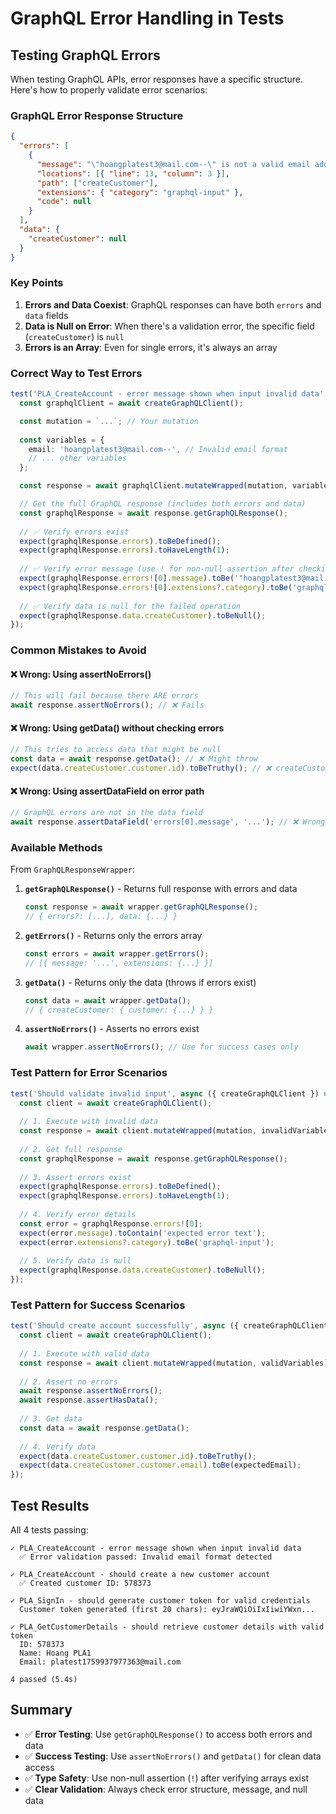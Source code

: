 # GraphQL Error Handling in Tests

## Testing GraphQL Errors

When testing GraphQL APIs, error responses have a specific structure. Here's how to properly validate error scenarios:

### GraphQL Error Response Structure

```json
{
  "errors": [
    {
      "message": "\"hoangplatest3@mail.com--\" is not a valid email address.",
      "locations": [{ "line": 13, "column": 3 }],
      "path": ["createCustomer"],
      "extensions": { "category": "graphql-input" },
      "code": null
    }
  ],
  "data": {
    "createCustomer": null
  }
}
```

### Key Points

1. **Errors and Data Coexist**: GraphQL responses can have both `errors` and `data` fields
2. **Data is Null on Error**: When there's a validation error, the specific field (`createCustomer`) is `null`
3. **Errors is an Array**: Even for single errors, it's always an array

### Correct Way to Test Errors

```typescript
test('PLA_CreateAccount - error message shown when input invalid data', async ({ createGraphQLClient }) => {
  const graphqlClient = await createGraphQLClient();

  const mutation = `...`; // Your mutation
  
  const variables = {
    email: 'hoangplatest3@mail.com--', // Invalid email format
    // ... other variables
  };

  const response = await graphqlClient.mutateWrapped(mutation, variables);

  // Get the full GraphQL response (includes both errors and data)
  const graphqlResponse = await response.getGraphQLResponse();
  
  // ✅ Verify errors exist
  expect(graphqlResponse.errors).toBeDefined();
  expect(graphqlResponse.errors).toHaveLength(1);
  
  // ✅ Verify error message (use ! for non-null assertion after checking)
  expect(graphqlResponse.errors![0].message).toBe('"hoangplatest3@mail.com--" is not a valid email address.');
  expect(graphqlResponse.errors![0].extensions?.category).toBe('graphql-input');
  
  // ✅ Verify data is null for the failed operation
  expect(graphqlResponse.data.createCustomer).toBeNull();
});
```

### Common Mistakes to Avoid

#### ❌ Wrong: Using assertNoErrors()
```typescript
// This will fail because there ARE errors
await response.assertNoErrors(); // ❌ Fails
```

#### ❌ Wrong: Using getData() without checking errors
```typescript
// This tries to access data that might be null
const data = await response.getData(); // ❌ Might throw
expect(data.createCustomer.customer.id).toBeTruthy(); // ❌ createCustomer is null
```

#### ❌ Wrong: Using assertDataField on error path
```typescript
// GraphQL errors are not in the data field
await response.assertDataField('errors[0].message', '...'); // ❌ Wrong path
```

### Available Methods

From `GraphQLResponseWrapper`:

1. **`getGraphQLResponse()`** - Returns full response with errors and data
   ```typescript
   const response = await wrapper.getGraphQLResponse();
   // { errors?: [...], data: {...} }
   ```

2. **`getErrors()`** - Returns only the errors array
   ```typescript
   const errors = await wrapper.getErrors();
   // [{ message: '...', extensions: {...} }]
   ```

3. **`getData()`** - Returns only the data (throws if errors exist)
   ```typescript
   const data = await wrapper.getData();
   // { createCustomer: { customer: {...} } }
   ```

4. **`assertNoErrors()`** - Asserts no errors exist
   ```typescript
   await wrapper.assertNoErrors(); // Use for success cases only
   ```

### Test Pattern for Error Scenarios

```typescript
test('Should validate invalid input', async ({ createGraphQLClient }) => {
  const client = await createGraphQLClient();
  
  // 1. Execute with invalid data
  const response = await client.mutateWrapped(mutation, invalidVariables);
  
  // 2. Get full response
  const graphqlResponse = await response.getGraphQLResponse();
  
  // 3. Assert errors exist
  expect(graphqlResponse.errors).toBeDefined();
  expect(graphqlResponse.errors).toHaveLength(1);
  
  // 4. Verify error details
  const error = graphqlResponse.errors![0];
  expect(error.message).toContain('expected error text');
  expect(error.extensions?.category).toBe('graphql-input');
  
  // 5. Verify data is null
  expect(graphqlResponse.data.createCustomer).toBeNull();
});
```

### Test Pattern for Success Scenarios

```typescript
test('Should create account successfully', async ({ createGraphQLClient }) => {
  const client = await createGraphQLClient();
  
  // 1. Execute with valid data
  const response = await client.mutateWrapped(mutation, validVariables);
  
  // 2. Assert no errors
  await response.assertNoErrors();
  await response.assertHasData();
  
  // 3. Get data
  const data = await response.getData();
  
  // 4. Verify data
  expect(data.createCustomer.customer.id).toBeTruthy();
  expect(data.createCustomer.customer.email).toBe(expectedEmail);
});
```

## Test Results

All 4 tests passing:

```
✓ PLA_CreateAccount - error message shown when input invalid data
  ✅ Error validation passed: Invalid email format detected
  
✓ PLA_CreateAccount - should create a new customer account
  ✅ Created customer ID: 578373
  
✓ PLA_SignIn - should generate customer token for valid credentials
  Customer token generated (first 20 chars): eyJraWQiOiIxIiwiYWxn...
  
✓ PLA_GetCustomerDetails - should retrieve customer details with valid token
  ID: 578373
  Name: Hoang PLA1
  Email: platest1759937977363@mail.com

4 passed (5.4s)
```

## Summary

- ✅ **Error Testing**: Use `getGraphQLResponse()` to access both errors and data
- ✅ **Success Testing**: Use `assertNoErrors()` and `getData()` for clean data access
- ✅ **Type Safety**: Use non-null assertion (`!`) after verifying arrays exist
- ✅ **Clear Validation**: Always check error structure, message, and null data
